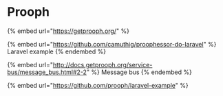 # Prooph

{% embed url="https://getprooph.org/" %}

{% embed url="https://github.com/camuthig/proophessor-do-laravel" %}
Laravel example
{% endembed %}

{% embed url="http://docs.getprooph.org/service-bus/message_bus.html#2-2" %}
Message bus
{% endembed %}

{% embed url="https://github.com/prooph/laravel-example" %}
